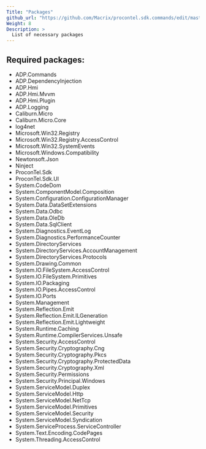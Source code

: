```yaml
---
Title: "Packages"
github_url: "https://github.com/Macrix/procontel.sdk.commands/edit/master/doc/List_of_packages.md"
Weight: 8
Description: >
  List of necessary packages
---
```


## Required packages:

- ADP.Commands
- ADP.DependencyInjection
- ADP.Hmi
- ADP.Hmi.Mvvm
- ADP.Hmi.Plugin
- ADP.Logging
- Caliburn.Micro
- Caliburn.Micro.Core
- log4net
- Microsoft.Win32.Registry
- Microsoft.Win32.Registry.AccessControl
- Microsoft.Win32.SystemEvents
- Microsoft.Windows.Compatibility
- Newtonsoft.Json
- Ninject
- ProconTel.Sdk
- ProconTel.Sdk.UI
- System.CodeDom
- System.ComponentModel.Composition
- System.Configuration.ConfigurationManager
- System.Data.DataSetExtensions
- System.Data.Odbc
- System.Data.OleDb
- System.Data.SqlClient
- System.Diagnostics.EventLog
- System.Diagnostics.PerformanceCounter
- System.DirectoryServices
- System.DirectoryServices.AccountManagement
- System.DirectoryServices.Protocols
- System.Drawing.Common
- System.IO.FileSystem.AccessControl
- System.IO.FileSystem.Primitives
- System.IO.Packaging
- System.IO.Pipes.AccessControl
- System.IO.Ports
- System.Management
- System.Reflection.Emit
- System.Reflection.Emit.ILGeneration
- System.Reflection.Emit.Lightweight
- System.Runtime.Caching
- System.Runtime.CompilerServices.Unsafe
- System.Security.AccessControl
- System.Security.Cryptography.Cng
- System.Security.Cryptography.Pkcs
- System.Security.Cryptography.ProtectedData
- System.Security.Cryptography.Xml
- System.Security.Permissions
- System.Security.Principal.Windows
- System.ServiceModel.Duplex
- System.ServiceModel.Http
- System.ServiceModel.NetTcp
- System.ServiceModel.Primitives
- System.ServiceModel.Security
- System.ServiceModel.Syndication
- System.ServiceProcess.ServiceController
- System.Text.Encoding.CodePages
- System.Threading.AccessControl